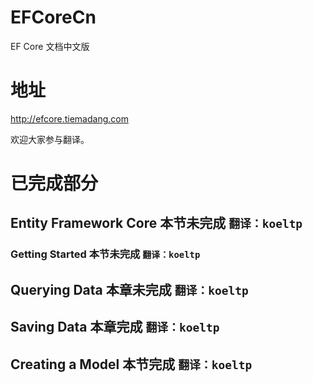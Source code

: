 # EFCoreCn
EF Core 文档中文版

# 地址
http://efcore.tiemadang.com

欢迎大家参与翻译。



# 已完成部分

## Entity Framework Core 本节未完成  `翻译：koeltp`
### Getting Started 本节未完成  `翻译：koeltp`

## Querying Data 本章未完成      `翻译：koeltp`

## Saving Data 本章完成             `翻译：koeltp`

## Creating a Model 本节完成         `翻译：koeltp`